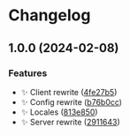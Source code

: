 # Changelog

## 1.0.0 (2024-02-08)


### Features

* :sparkles: Client rewrite ([4fe27b5](https://github.com/ashleyjrobinson/possible-phonehacking/commit/4fe27b5fd12cbf6f3ce20a845329366f1ed5f374))
* :sparkles: Config rewrite ([b76b0cc](https://github.com/ashleyjrobinson/possible-phonehacking/commit/b76b0cc71c66810c600ddfe9fcb12e8de5fcce0e))
* :sparkles: Locales ([813e850](https://github.com/ashleyjrobinson/possible-phonehacking/commit/813e8505bef070f98e72ad5b99208166aef40594))
* :sparkles: Server rewrite ([2911643](https://github.com/ashleyjrobinson/possible-phonehacking/commit/29116432e681aad08e2590edeff6eb4eba6b664d))

